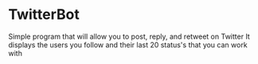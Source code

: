 # TwitterBot
Simple program that will allow you to post, reply, and retweet on Twitter
It displays the users you follow and their last 20 status's that you can work with
